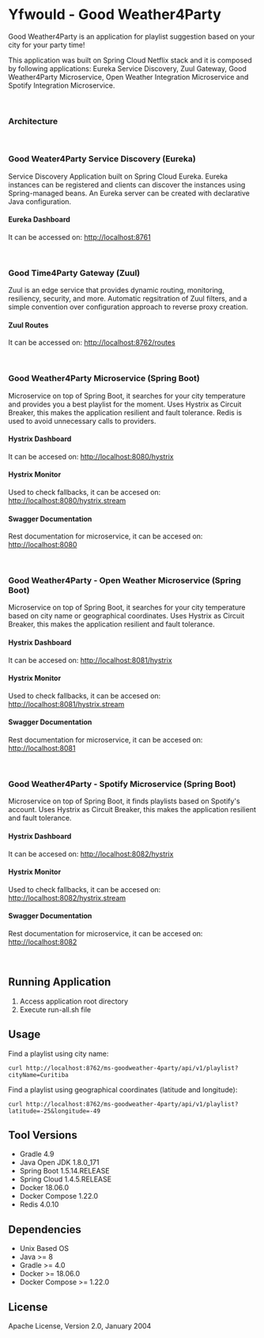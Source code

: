 # Yfwould - Good Weather4Party
Good Weather4Party is an application for playlist suggestion based on your city for your party time!

This application was built on Spring Cloud Netflix stack and it is composed by following applications: Eureka Service Discovery, Zuul Gateway, Good Weather4Party Microservice, Open Weather Integration Microservice and Spotify Integration Microservice.

<br>

### Architecture

<br>

### Good Weater4Party Service Discovery (Eureka)
Service Discovery Application built on Spring Cloud Eureka. Eureka instances can be registered and clients can discover the instances using Spring-managed beans. An Eureka server can be created with declarative Java configuration.
#### Eureka Dashboard
It can be accessed on:
[http://localhost:8761](http://localhost:8761)

<br>

### Good Time4Party Gateway (Zuul)
Zuul is an edge service that provides dynamic routing, monitoring, resiliency, security, and more. Automatic regsitration of Zuul filters, and a simple convention over configuration approach to reverse proxy creation.

#### Zuul Routes
It can be accessed on:
[http://localhost:8762/routes](http://localhost:8762/routes)

<br>

### Good Weather4Party Microservice (Spring Boot)
Microservice on top of Spring Boot, it searches for your city temperature and provides you a best playlist for the moment. Uses Hystrix as Circuit Breaker, this makes the application resilient and fault tolerance. Redis is used to avoid unnecessary calls to providers.
#### Hystrix Dashboard
It can be accesed on:
[http://localhost:8080/hystrix](http://localhost:8080/hystrix)

#### Hystrix Monitor
Used to check fallbacks, it can be accesed on:
[http://localhost:8080/hystrix.stream](http://localhost:8080/hystrix.stream)

#### Swagger Documentation
Rest documentation for microservice, it can be accesed on:
[http://localhost:8080](http://localhost:8080)

<br>

### Good Weather4Party - Open Weather Microservice (Spring Boot)
Microservice on top of Spring Boot, it searches for your city temperature based on city name or geographical coordinates. Uses Hystrix as Circuit Breaker, this makes the application resilient and fault tolerance.

#### Hystrix Dashboard
It can be accesed on:
[http://localhost:8081/hystrix](http://localhost:8081/hystrix)

#### Hystrix Monitor
Used to check fallbacks, it can be accesed on:
[http://localhost:8081/hystrix.stream](http://localhost:8081/hystrix.stream)

#### Swagger Documentation
Rest documentation for microservice, it can be accesed on:
[http://localhost:8081](http://localhost:8081/hystrix)

<br>

### Good Weather4Party - Spotify Microservice (Spring Boot)
Microservice on top of Spring Boot, it finds playlists based on Spotify's account. Uses Hystrix as Circuit Breaker, this makes the application resilient and fault tolerance.

#### Hystrix Dashboard 
It can be accesed on:
[http://localhost:8082/hystrix](http://localhost:8082/hystrix)

#### Hystrix Monitor
Used to check fallbacks, it can be accesed on:
[http://localhost:8082/hystrix.stream](http://localhost:8082/hystrix.stream)

#### Swagger Documentation
Rest documentation for microservice, it can be accesed on:
[http://localhost:8082](http://localhost:8082)

<br>

## Running Application
1. Access application root directory
2. Execute run-all.sh file


## Usage
Find a playlist using city name:
~~~
curl http://localhost:8762/ms-goodweather-4party/api/v1/playlist?cityName=Curitiba 
~~~
Find a playlist using geographical coordinates (latitude and longitude):
~~~     
curl http://localhost:8762/ms-goodweather-4party/api/v1/playlist?latitude=-25&longitude=-49 
~~~


## Tool Versions
- Gradle 4.9
- Java Open JDK 1.8.0_171
- Spring Boot 1.5.14.RELEASE
- Spring Cloud 1.4.5.RELEASE
- Docker 18.06.0
- Docker Compose 1.22.0
- Redis 4.0.10


## Dependencies
- Unix Based OS
- Java >= 8
- Gradle >= 4.0
- Docker >= 18.06.0
- Docker Compose >= 1.22.0


## License
Apache License, Version 2.0, January 2004


